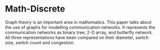 # Math-Discrete


Graph theory is an important area in mathematics. This paper talks about the use of graphs 
for modelling communication networks. It represents the communication networks as binary 
tree, 2-D array, and butterfly network. All three representations have been compared on 
their diameter, switch size, switch count and congestion. 
